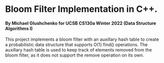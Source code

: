 # Bloom Filter Implementation in C++.
#### By Michael Glushchenko for UCSB CS130a Winter 2022 (Data Structure Algorithms I)

This project implements a bloom filter with an auxillary hash table to create a probabilistic data structure that supports O(1) find() operations. The auxillary hash table is used to keep track of elements removed from the bloom filter, as it does not support the remove operation on its own.
